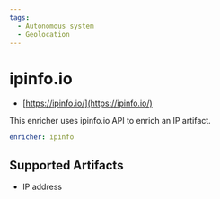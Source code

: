 ```yaml
---
tags:
  - Autonomous system
  - Geolocation
---
```


# ipinfo.io

- [https://ipinfo.io/](https://ipinfo.io/)

This enricher uses ipinfo.io API to enrich an IP artifact.

```yaml
enricher: ipinfo
```

## Supported Artifacts

- IP address
